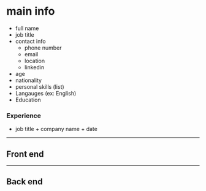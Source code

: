 # main info
- full name
- job title
- contact info 
  -  phone number 
  -  email 
  -  location
  -  linkedin
- age 
- nationality    
- personal skills (list)
- Langauges (ex: English)
- Education

### Experience 
- job title + company name + date

---
## Front end 

---
## Back end

